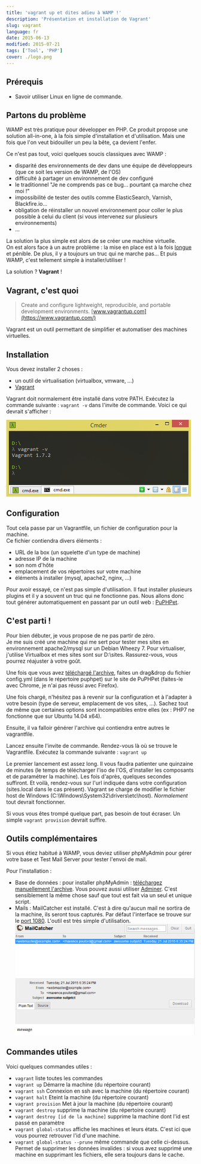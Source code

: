 ```yaml
---
title: 'vagrant up et dites adieu à WAMP !'
description: 'Présentation et installation de Vagrant'
slug: vagrant
language: fr
date: 2015-06-13
modified: 2015-07-21
tags: ['Tool', 'PHP']
cover: ./logo.png
---
```


## Prérequis

- Savoir utiliser Linux en ligne de commande.

## Partons du problème

WAMP est très pratique pour développer en PHP. Ce produit propose une solution all-in-one, à la fois
simple d'installation et d'utilisation. Mais une fois que l'on veut bidouiller un peu la bête, ça
devient l'enfer.

Ce n'est pas tout, voici quelques soucis classiques avec WAMP :

- disparité des environnements de dev dans une équipe de développeurs (que ce soit les version de
  WAMP, de l'OS)
- difficulté à partager un environnement de dev configuré
- le traditionnel "Je ne comprends pas ce bug... pourtant ça marche chez moi !"
- impossibilité de tester des outils comme ElasticSearch, Varnish, Blackfire.io...
- obligation de réinstaller un nouvel environnement pour coller le plus possible à celui du client
  (si vous intervenez sur plusieurs environnements)
- ...

La solution la plus simple est alors de se créer une machine virtuelle.  
On est alors face à un autre problème : la mise en place est à la fois <u>longue</u> et pénible. De
plus, il y a toujours un truc qui ne marche pas... Et puis WAMP, c'est tellement simple à
installer/utiliser !

La solution ? **Vagrant** !

## Vagrant, c'est quoi

> Create and configure lightweight, reproducible, and portable development environments.
> [www.vagrantup.com](https://www.vagrantup.com/)

Vagrant est un outil permettant de simplifier et automatiser des machines virtuelles.

## Installation

Vous devez installer 2 choses :

- un outil de virtualisation (virtualbox, vmware, ...)
- [Vagrant](https://www.vagrantup.com/downloads.html)

Vagrant doit normalement être installé dans votre PATH. Exécutez la commande suivante : `vagrant -v`
dans l'invite de commande. Voici ce qui devrait s'afficher :

![vagrant version](./console.png)

## Configuration

Tout cela passe par un Vagrantfile, un fichier de configuration pour la machine.  
Ce fichier contiendra divers éléments :

- URL de la box (un squelette d'un type de machine)
- adresse IP de la machine
- son nom d'hôte
- emplacement de vos répertoires sur votre machine
- éléments à installer (mysql, apache2, nginx, ...)

Pour avoir essayé, ce n'est pas simple d'utilisation. Il faut installer plusieurs plugins et il y a
souvent un truc qui ne fonctionne pas. Nous allons donc tout générer automatiquement en passant par
un outil web : [PuPHPet](https://puphpet.com).

## C'est parti !

Pour bien débuter, je vous propose de ne pas partir de zéro.  
Je me suis créé une machine qui me sert pour tester mes sites en environnement apache2/mysql sur un
Debian Wheezy 7. Pour virtualiser, j'utilise Virtualbox et mes sites sont sur D:\sites.
Rassurez-vous, vous pourrez réajuster à votre goût.

Une fois que vous avez [téléchargé l'archive](https://github.com/maxpou/vagrant-sites-apache),
faites un drag&drop du fichier config.yml (dans le répertoire puphpet) sur le site de PuPHPet
(faites-le avec Chrome, je n'ai pas réussi avec Firefox).

Une fois chargé, n'hésitez pas à revenir sur la configuration et à l'adapter à votre besoin (type de
serveur, emplacement de vos sites, ...). Sachez tout de même que certaines options sont
incompatibles entre elles (ex : PHP7 ne fonctionne que sur Ubuntu 14.04 x64).

Ensuite, il va falloir générer l'archive qui contiendra entre autres le vagrantfile.

Lancez ensuite l'invite de commande. Rendez-vous là où se trouve le Vagrantfile. Exécutez la
commande suivante : `vagrant up`

Le premier lancement est assez long. Il vous faudra patienter une quinzaine de minutes (le temps de
télécharger l'iso de l'OS, d'installer les composants et de paramétrer la machine). Les fois
d'après, quelques secondes suffiront. Et voilà, rendez-vous sur l'url indiquée dans votre
configuration (sites.local dans le cas présent). Vagrant se charge de modifier le fichier host de
Windows (C:\Windows\System32\drivers\etc\host). _Normalement_ tout devrait fonctionner.

Si vous vous êtes trompé quelque part, pas besoin de tout écraser. Un simple `vagrant provision`
devrait suffire.

## Outils complémentaires

Si vous étiez habitué à WAMP, vous deviez utiliser phpMyAdmin pour gérer votre base et Test Mail
Server pour tester l'envoi de mail.

Pour l'installation :

- Base de données : pour installer phpMyAdmin :
  [téléchargez manuellement l'archive](https://files.phpmyadmin.net/phpMyAdmin/4.4.12/phpMyAdmin-4.4.12-all-languages.zip).
  Vous pouvez aussi utiliser [Adminer](http://www.adminer.org). C'est sensiblement la même chose
  sauf que tout est fait via un seul et unique script.
- Mails : MailCatcher est installé. C'est à dire qu'aucun mail ne sortira de la machine, ils seront
  tous capturés. Par défaut l'interface se trouve sur le [port 1080](http://sites.local:1080).
  L'outil est très simple d'utilisation. ![vagrant version](./mail.png)

## Commandes utiles

Voici quelques commandes utiles :

- `vagrant` liste toutes les commandes
- `vagrant up` Démarre la machine (du répertoire courant)
- `vagrant ssh` Connexion en ssh avec la machine (du répertoire courant)
- `vagrant halt` Eteint la machine (du répertoire courant)
- `vagrant provision` Met à jour la machine (du répertoire courant)
- `vagrant destroy` supprime la machine (du répertoire courant)
- `vagrant destroy [id de la machine]` supprime la machine dont l'id est passé en paramètre
- `vagrant global-status` affiche les machines et leurs états. C'est ici que vous pourrez retrouver
  l'id d'une machine.
- `vagrant global-status --prune` même commande que celle ci-dessus. Permet de supprimer les données
  invalides : si vous avez supprimé une machine en supprimant les fichiers, elle sera toujours dans
  le cache.
